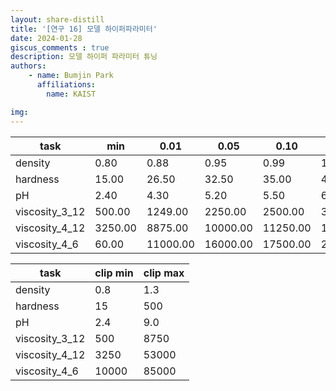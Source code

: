 ```yaml
---
layout: share-distill
title: '[연구 16] 모델 하이퍼파라미터'
date: 2024-01-28
giscus_comments : true
description: 모델 하이퍼 파라미터 튜닝 
authors: 
    - name: Bumjin Park
      affiliations:
        name: KAIST

img: 
---
```




|task | min | 0.01 | 0.05 | 0.10 | 0.25 | 0.50 | 0.75 | 0.90 | 0.95 | 0.99| max | std |
|---|---|---|---|---|---|---|---|---|---|---|---|---|
density  |  0.80  |  0.88  |  0.95  |  0.99  |  1.01  |  1.02  |  1.07  |  1.14  |  1.16  |  1.24  |  1022.50  |  11.54  | 
hardness  |  15.00  |  26.50  |  32.50  |  35.00  |  45.00  |  80.00  |  170.00  |  250.00  |  340.00  |  460.00  |  1500.00  |  125.04  | 
pH  |  2.40  |  4.30  |  5.20  |  5.50  |  6.00  |  6.50  |  7.00  |  7.10  |  7.80  |  9.00  |  43.00  |  1.34  | 
viscosity_3_12  |  500.00  |  1249.00  |  2250.00  |  2500.00  |  3000.00  |  4000.00  |  5000.00  |  6000.00  |  6500.00  |  7500.00  |  8750.00  |  1371.00  | 
viscosity_4_12  |  3250.00  |  8875.00  |  10000.00  |  11250.00  |  14000.00  |  18000.00  |  22500.00  |  27250.00  |  30000.00  |  36687.50  |  53000.00  |  6800.94  | 
viscosity_4_6  |  60.00  |  11000.00  |  16000.00  |  17500.00  |  29000.00  |  45000.00  |  60000.00  |  65000.00  |  70000.00  |  75000.00  |  85000.00  |  17489.22  | 



|task | clip min | clip max |
|---|---|---|
density | 0.8 | 1.3 | 
hardness | 15 | 500 | 
pH | 2.4 | 9.0 | 
viscosity_3_12 | 500 | 8750 | 
viscosity_4_12 | 3250 | 53000 | 
viscosity_4_6 |  10000 | 85000 | 
